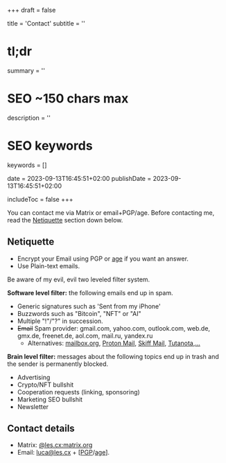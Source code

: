 +++
draft = false

title = 'Contact'
subtitle = ''
# tl;dr
summary = ''

# SEO ~150 chars max
description = ''
# SEO keywords
keywords = []

date = 2023-09-13T16:45:51+02:00
publishDate = 2023-09-13T16:45:51+02:00

includeToc = false
+++

You can contact me via Matrix or email+PGP/age. Before contacting me, read the [Netiquette](#netiquette) section down below.

## Netiquette

* Encrypt your Email using PGP or [age](https://age-encryption.org) if you want an answer.
* Use Plain-text emails.

Be aware of my evil, evil two leveled filter system.

**Software level filter:** the following emails end up in spam.

* Generic signatures such as 'Sent from my iPhone'
* Buzzwords such as "Bitcoin", "NFT" or "AI"
* Multiple "!"/"?" in succession.
* ~~Email~~ Spam provider: gmail.com, yahoo.com, outlook.com, web.de, gmx.de, freenet.de, aol.com, mail.ru, yandex.ru
  * Alternatives: [mailbox.org](https://mailbox.org), [Proton Mail](https://proton.me/mail), [Skiff Mail](https://skiff.com/mail), [Tutanota](https://tutanota.com),[…](https://www.privacyguides.org/en/email)

**Brain level filter:** messages about the following topics end up in trash and the sender is permanently blocked.

* Advertising
* Crypto/NFT bullshit
* Cooperation requests (linking, sponsoring)
* Marketing SEO bullshit
* Newsletter

## Contact details

* Matrix: [@les.cx:matrix.org](https://matrix.to/#/@les.cx:matrix.org)
* Email: [luca@les.cx](mailto:luca@les.cx) + [[PGP](https://www.les.cx/.well-known/openpgpkey/hu/wbp7trgro48kdyd9oi1ykze9zj5hpqwb)/[age](/.well-known/security.txt)].
